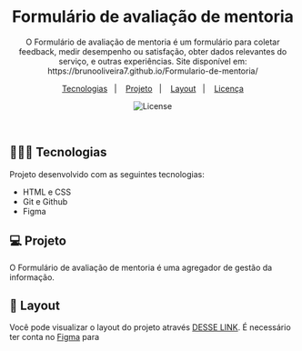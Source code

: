 <h1 align="center"> Formulário de avaliação de mentoria </h1>

<p align="center">
O Formulário de avaliação de mentoria é um formulário para coletar feedback, medir desempenho ou satisfação, obter dados relevantes do serviço, e outras experiências. Site disponível em: https://brunooliveira7.github.io/Formulario-de-mentoria/
</p>

<p align="center">
  <a href="#-tecnologias">Tecnologias</a>&nbsp;&nbsp;&nbsp;|&nbsp;&nbsp;&nbsp;
  <a href="#-projeto">Projeto</a>&nbsp;&nbsp;&nbsp;|&nbsp;&nbsp;&nbsp;
  <a href="#-layout">Layout</a>&nbsp;&nbsp;&nbsp;|&nbsp;&nbsp;&nbsp;
  <a href="#memo-licença">Licença</a>
</p>

<p align="center">
  <img alt="License" src="https://github.com/brunooliveira7/Course-website-responsive/blob/main/assets/Layout%20Course-website-responsive.png">
</p>

<br>

## 🧑🏻‍💻 Tecnologias

Projeto desenvolvido com as seguintes tecnologias:

- HTML e CSS
- Git e Github
- Figma

## 💻 Projeto

O Formulário de avaliação de mentoria é uma agregador de gestão da informação.

## 🔖 Layout

Você pode visualizar o layout do projeto através [DESSE LINK](https://www.figma.com/design/zF8CuZsMRap9irG8dZQLvp/Stage-03---Formul%C3%A1rio-avan%C3%A7ado-(Copy)?node-id=0-1&m=dev). É necessário ter conta no [Figma](https://figma.com) para 
